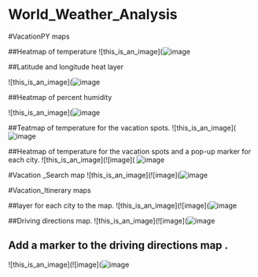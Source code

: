 # World_Weather_Analysis

#VacationPY maps

##Heatmap of temperature
  ![this_is_an_image](![image](https://user-images.githubusercontent.com/105381777/177695081-ef18e8d9-1832-4312-8429-5f1d1cb2dc12.png)
  
##Latitude and longitude heat layer

  ![this_is_an_image](![image](https://user-images.githubusercontent.com/105381777/177695410-d6fd35b2-79c4-413c-82de-2f5480fcff78.png)
  
##Heatmap of percent humidity

  ![this_is_an_image](![image](https://user-images.githubusercontent.com/105381777/177695500-69f1e599-4d3f-4c34-aa3f-9dbacca58c0b.png)

##Teatmap of temperature for the vacation spots.
   ![this_is_an_image](![image](https://user-images.githubusercontent.com/105381777/177695676-54ab7cd0-21e4-43b1-b020-4c0f37efb882.png)
   
 ##Heatmap of temperature for the vacation spots and a pop-up marker for each city.
   ![this_is_an_image](![image]( ![image](https://user-images.githubusercontent.com/105381777/177695881-559498f7-f006-4635-b7d6-e9493cde0398.png)
      
 #Vacation _Search map
   ![this_is_an_image](![image](![image](https://user-images.githubusercontent.com/105381777/177696313-b3f5552f-e42f-4f4c-8b2c-13ed2593e9f4.png)
   
 #Vacation_Itinerary maps
 
 ##layer for each city to the map.
   ![this_is_an_image](![image](![image](https://user-images.githubusercontent.com/105381777/177696637-36efa66d-1fb8-4ffd-9e86-a8b97ea3daaf.png)
   
 ##Driving directions map. 
    ![this_is_an_image](![image](![image](https://user-images.githubusercontent.com/105381777/177696988-feef81fd-cd4e-4bcf-8401-4febae8a6fe1.png)
 
 ## Add a marker to the driving directions map . 
   ![this_is_an_image](![image](![image](https://user-images.githubusercontent.com/105381777/177696809-fff3c73a-7e7f-49b4-bdb5-52e764dd6587.png)


 

